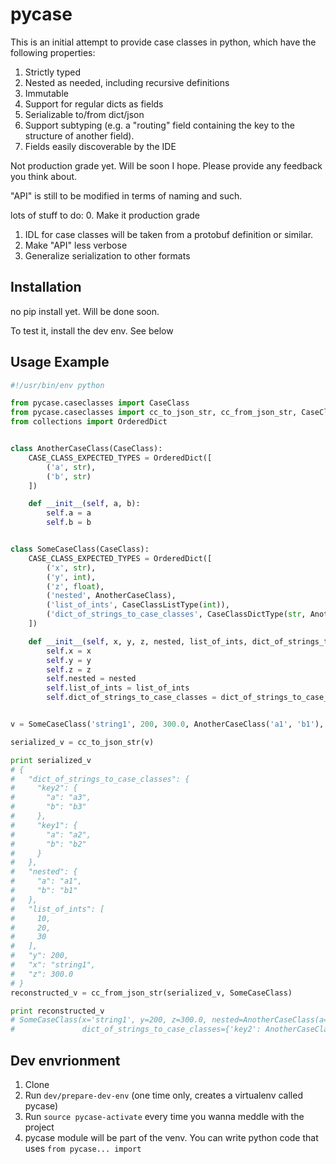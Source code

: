 
# pycase
This is an initial attempt to provide case classes in python, which have the following properties:
1. Strictly typed
2. Nested as needed, including recursive definitions
3. Immutable
4. Support for regular dicts as fields
5. Serializable to/from dict/json
6. Support subtyping (e.g. a "routing" field containing the key to the structure of another field).
7. Fields easily discoverable by the IDE

Not production grade yet. Will be soon I hope. Please provide any feedback you think about.

"API" is still to be modified in terms of naming and such.

lots of stuff to do:
0. Make it production grade
1. IDL for case classes will be taken from a protobuf definition or similar.
2. Make "API" less verbose
3. Generalize serialization to other formats

## Installation
no pip install yet. Will be done soon. 

To test it, install the dev env. See below

## Usage Example


```python
#!/usr/bin/env python

from pycase.caseclasses import CaseClass
from pycase.caseclasses import cc_to_json_str, cc_from_json_str, CaseClassListType, CaseClassDictType
from collections import OrderedDict


class AnotherCaseClass(CaseClass):
    CASE_CLASS_EXPECTED_TYPES = OrderedDict([
        ('a', str),
        ('b', str)
    ])

    def __init__(self, a, b):
        self.a = a
        self.b = b


class SomeCaseClass(CaseClass):
    CASE_CLASS_EXPECTED_TYPES = OrderedDict([
        ('x', str),
        ('y', int),
        ('z', float),
        ('nested', AnotherCaseClass),
        ('list_of_ints', CaseClassListType(int)),
        ('dict_of_strings_to_case_classes', CaseClassDictType(str, AnotherCaseClass))
    ])

    def __init__(self, x, y, z, nested, list_of_ints, dict_of_strings_to_case_classes):
        self.x = x
        self.y = y
        self.z = z
        self.nested = nested
        self.list_of_ints = list_of_ints
        self.dict_of_strings_to_case_classes = dict_of_strings_to_case_classes


v = SomeCaseClass('string1', 200, 300.0, AnotherCaseClass('a1', 'b1'), [10, 20, 30], {'key1': AnotherCaseClass('a2', 'b2'), 'key2': AnotherCaseClass('a3', 'b3')})

serialized_v = cc_to_json_str(v)

print serialized_v
# {
#   "dict_of_strings_to_case_classes": {
#     "key2": {
#       "a": "a3",
#       "b": "b3"
#     },
#     "key1": {
#       "a": "a2",
#       "b": "b2"
#     }
#   },
#   "nested": {
#     "a": "a1",
#     "b": "b1"
#   },
#   "list_of_ints": [
#     10,
#     20,
#     30
#   ],
#   "y": 200,
#   "x": "string1",
#   "z": 300.0
# }
reconstructed_v = cc_from_json_str(serialized_v, SomeCaseClass)

print reconstructed_v
# SomeCaseClass(x='string1', y=200, z=300.0, nested=AnotherCaseClass(a='a1', b='b1'), list_of_ints=[10, 20, 30],
#               dict_of_strings_to_case_classes={'key2': AnotherCaseClass(a='a3', b='b3'), 'key1': AnotherCaseClass(a='a2', b='b2')})
```



## Dev envrionment
1. Clone
2. Run `dev/prepare-dev-env` (one time only, creates a virtualenv called pycase)
3. Run `source pycase-activate` every time you wanna meddle with the project
4. pycase module will be part of the venv. You can write python code that uses `from pycase... import`

